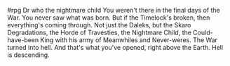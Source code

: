  #rpg
Dr who the nightmare child
You weren't there in the final days of the War. You never saw what was born. But if the Timelock's broken, then everything's coming through. Not just the Daleks, but the Skaro Degradations, the Horde of Travesties, the Nightmare Child, the Could-have-been King with his army of Meanwhiles and Never-weres. The War turned into hell. And that's what you've opened, right above the Earth. Hell is descending.